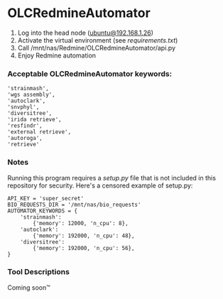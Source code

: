 # OLCRedmineAutomator

1. Log into the head node (ubuntu@192.168.1.26)
2. Activate the virtual environment (see *requirements.txt*)
2. Call /mnt/nas/Redmine/OLCRedmineAutomator/api.py
3. Enjoy Redmine automation

### Acceptable OLCRedmineAutomator keywords:
```
'strainmash',
'wgs assembly',
'autoclark',
'snvphyl',
'diversitree',
'irida retrieve',
'resfindr',
'external retrieve',
'autoroga',
'retrieve'
```

### Notes
Running this program requires a *setup.py* file that is not included in
this repository for security. Here's a censored example of setup.py:

```
API_KEY = 'super_secret'
BIO_REQUESTS_DIR = '/mnt/nas/bio_requests'
AUTOMATOR_KEYWORDS = {
    'strainmash':
        {'memory': 12000, 'n_cpu': 8},
    'autoclark':
        {'memory': 192000, 'n_cpu': 48},
    'diversitree':
        {'memory': 192000, 'n_cpu': 56},
}
```

### Tool Descriptions
Coming soon™